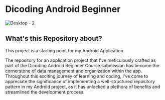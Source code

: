 # Dicoding Android Beginner

![Desktop - 2](https://github.com/Izan2020/dicoding_android_beginner/assets/59131023/5e15c832-fe86-4050-9d20-e416f708144a)


## What's this Repository about?

This project is a starting point for my Android Application.

The repository for an application project that I've meticulously crafted as part of the Dicoding Android Beginner Course submission has become the cornerstone of data management and organization within the app. Throughout this exciting journey of learning and coding, I've come to appreciate the significance of implementing a well-structured repository pattern in my Android project, as it has unlocked a plethora of benefits and streamlined the development process.
